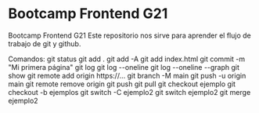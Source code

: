 # Bootcamp Frontend G21

Bootcamp Frontend G21
Este repositorio nos sirve para aprender el flujo de trabajo de git y github.

Comandos:
git status
git add .
git add -A
git add index.html
git commit -m "Mi primera página"
git log
git log --oneline
git log --oneline --graph
git show
git remote add origin https://...
git branch -M main
git push -u origin main
git remote remove origin
git push
git pull
git checkout ejemplo
git checkout -b ejemplos
git switch -C ejemplo2
git switch ejemplo2
git merge ejemplo2